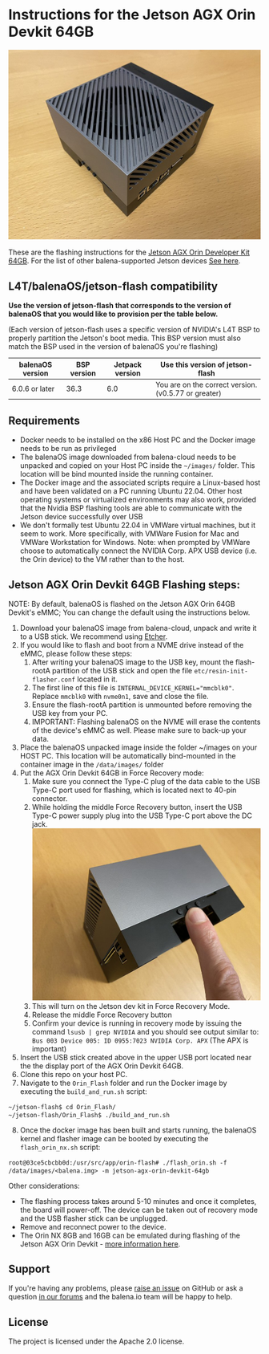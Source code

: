 
# Instructions for the Jetson AGX Orin Devkit 64GB

<img src="images/jetson-agx-orin-devkit-64gb.jpg">

These are the flashing instructions for the [Jetson AGX Orin Developer Kit 64GB](https://www.nvidia.com/en-us/autonomous-machines/embedded-systems/jetson-orin/). For the list of other balena-supported Jetson devices [See here](https://github.com/balena-os/jetson-flash?tab=readme-ov-file#instructions).

## L4T/balenaOS/jetson-flash compatibility

**Use the version of jetson-flash that corresponds to the version of balenaOS that you would like to provision per the table below.**

(Each version of jetson-flash uses a specific version of NVIDIA's L4T BSP to properly partition the Jetson's boot media. This BSP version must also match the BSP used in the version of balenaOS you're flashing)

| balenaOS version | BSP version | Jetpack version | Use this version of jetson-flash |
|------------------|-------------|-----------------|----------------------------------|
| 6.0.6 or later     | 36.3        | 6.0             | You are on the correct version. (v0.5.77 or greater)      |


## Requirements
- Docker needs to be installed on the x86 Host PC and the Docker image needs to be run as privileged
- The balenaOS image downloaded from balena-cloud needs to be unpacked and copied on your Host PC inside the `~/images/` folder. This location will be bind mounted inside the running container.
- The Docker image and the associated scripts require a Linux-based host and have been validated on a PC running Ubuntu 22.04. Other host operating systems or virtualized environments may also work, provided that the Nvidia BSP flashing tools are able to communicate with the Jetson device successfully over USB
- We don't formally test Ubuntu 22.04 in VMWare virtual machines, but it seem to work. More specifically, with VMWare Fusion for Mac and VMWare Workstation for Windows. Note: when prompted by VMWare choose to automatically connect the NVIDIA Corp. APX USB device (i.e. the Orin device) to the VM rather than to the host.

## Jetson AGX Orin Devkit 64GB Flashing steps:

NOTE: By default, balenaOS is flashed on the Jetson AGX Orin 64GB Devkit's eMMC; You can change the default using the instructions below.

1. Download your balenaOS image from balena-cloud, unpack and write it to a USB stick. We recommend using [Etcher](https://www.balena.io/etcher).
2. If you would like to flash and boot from a NVME drive instead of the eMMC, please follow these steps: 
   1. After writing your balenaOS image to the USB key, mount the flash-rootA partition of the USB stick and open the file `etc/resin-init-flasher.conf` located in it.
   2. The first line of this file is `INTERNAL_DEVICE_KERNEL="mmcblk0"`. Replace `mmcblk0` with `nvme0n1`, save and close the file.
   3. Ensure the flash-rootA partition is unmounted before removing the USB key from your PC.
   4. IMPORTANT: Flashing balenaOS on the NVME will erase the contents of the device's eMMC as well. Please make sure to back-up your data.
3. Place the balenaOS unpacked image inside the folder ~/images on your HOST PC. This location will be automatically bind-mounted in the container image in the `/data/images/` folder
4. Put the AGX Orin Devkit 64GB in Force Recovery mode:
   1. Make sure you connect the Type-C plug of the data cable to the USB Type-C port used for flashing, which is located next to 40-pin connector.
   2. While holding the middle Force Recovery button, insert the USB Type-C power supply plug into the USB Type-C port above the DC jack. <img src="images/jetson-agx-orin-devkit-64gb_recovery.jpg">
   3. This will turn on the Jetson dev kit in Force Recovery Mode.
   4. Release the middle Force Recovery button
   5. Confirm your device is running in recovery mode by issuing the command `lsusb | grep NVIDIA` and you should see output similar to: `Bus 003 Device 005: ID 0955:7023 NVIDIA Corp. APX` (The APX is important)
5. Insert the USB stick created above in the upper USB port located near the the display port of the AGX Orin Devkit 64GB.
6. Clone this repo on your host PC.
7. Navigate to the `Orin_Flash` folder and run the Docker image by executing the `build_and_run.sh` script:
```
~/jetson-flash$ cd Orin_Flash/
~/jetson-flash/Orin_Flash$ ./build_and_run.sh
```
8. Once the docker image has been built and starts running, the balenaOS kernel and flasher image can be booted by executing the `flash_orin_nx.sh` script:
```
root@03ce5cbcbb0d:/usr/src/app/orin-flash# ./flash_orin.sh -f /data/images/<balena.img> -m jetson-agx-orin-devkit-64gb
```

Other considerations:
- The flashing process takes around 5-10 minutes and once it completes, the board will power-off. The device can be taken out of recovery mode and the USB flasher stick can be unplugged.
- Remove and reconnect power to the device.
- The Orin NX 8GB and 16GB can be emulated during flashing of the Jetson AGX Orin Devkit - [more information here](https://github.com/balena-os/jetson-flash/blob/master/Orin_Flash/agx_orin_emulation.md).
## Support

If you're having any problems, please [raise an issue](https://github.com/balena-os/jetson-flash/issues/new) on GitHub or ask a question [in our forums](https://forums.balena.io/c/share-questions-or-issues-about-balena-jetson-flash-which-is-a-tool-that-allows-users-to-flash-balenaos-on-nvidia-jetson-devices/95) and the balena.io team will be happy to help.



License
-------

The project is licensed under the Apache 2.0 license.
